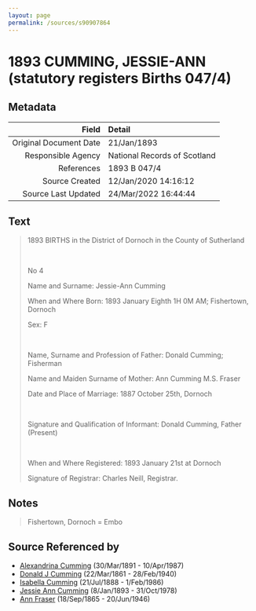 ```yaml
---
layout: page
permalink: /sources/s90907864
---
```


# 1893 CUMMING, JESSIE-ANN (statutory registers Births 047/4)

## Metadata

Field | Detail
---:|:---
Original Document Date | 21/Jan/1893
Responsible Agency | National Records of Scotland
References | 1893 B 047/4
Source Created | 12/Jan/2020 14:16:12
Source Last Updated | 24/Mar/2022 16:44:44

## Text

> 1893 BIRTHS in the District of Dornoch in the County of Sutherland
>
> <br/>
>
> No 4
>
> Name and Surname: Jessie-Ann Cumming
>
> When and Where Born: 1893 January Eighth 1H 0M AM; Fishertown, Dornoch
>
> Sex: F
>
> <br/>
>
> Name, Surname and Profession of Father: Donald Cumming; Fisherman
>
> Name and Maiden Surname of Mother: Ann Cumming M.S. Fraser
>
> Date and Place of Marriage: 1887 October 25th, Dornoch
>
> <br/>
>
> Signature and Qualification of Informant: Donald Cumming, Father (Present)
>
> <br/>
>
> When and Where Registered: 1893 January 21st at Dornoch
>
> Signature of Registrar: Charles Neill, Registrar.
>

## Notes

> Fishertown, Dornoch = Embo
>


## Source Referenced by

* [Alexandrina Cumming](../people/@57186713@-alexandrina-cumming-b1891-3-30-d1987-4-10.md) (30/Mar/1891 - 10/Apr/1987)
* [Donald J Cumming](../people/@20465544@-donald-j-cumming-b1861-3-22-d1940-2-28.md) (22/Mar/1861 - 28/Feb/1940)
* [Isabella Cumming](../people/@84684994@-isabella-cumming-b1888-7-21-d1986-2-1.md) (21/Jul/1888 - 1/Feb/1986)
* [Jessie Ann Cumming](../people/@66222886@-jessie-ann-cumming-b1893-1-8-d1978-10-31.md) (8/Jan/1893 - 31/Oct/1978)
* [Ann Fraser](../people/@70425788@-ann-fraser-b1865-9-18-d1946-6-20.md) (18/Sep/1865 - 20/Jun/1946)
